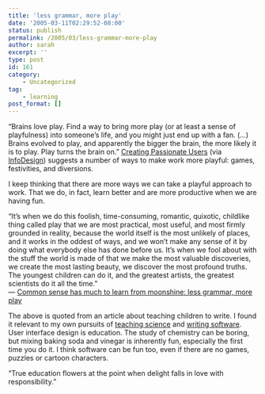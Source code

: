 ```yaml
---
title: 'less grammar, more play'
date: '2005-03-11T02:29:52-08:00'
status: publish
permalink: /2005/03/less-grammar-more-play
author: sarah
excerpt: ''
type: post
id: 161
category:
    - Uncategorized
tag:
    - learning
post_format: []
---
```

“Brains love play. Find a way to bring more play (or at least a sense of playfulness) into someone’s life, and you might just end up with a fan. (…) Brains evolved to play, and apparently the bigger the brain, the more likely it is to play. Play turns the brain on.” [Creating Passionate Users](http://headrush.typepad.com/creating_passionate_users/2005/01/creating_playfu.html) (via [InfoDesign](http://www.informationdesign.org/)) suggests a number of ways to make work more playful: games, festivities, and diversions.

I keep thinking that there are more ways we can take a playful approach to work. That we do, in fact, learn better and are more productive when we are having fun.

“It’s when we do this foolish, time-consuming, romantic, quixotic, childlike thing called play that we are most practical, most useful, and most firmly grounded in reality, because the world itself is the most unlikely of places, and it works in the oddest of ways, and we won’t make any sense of it by doing what everybody else has done before us. It’s when we fool about with the stuff the world is made of that we make the most valuable discoveries, we create the most lasting beauty, we discover the most profound truths. The youngest children can do it, and the greatest artists, the greatest scientists do it all the time.”  
— [ Common sense has much to learn from moonshine: less grammar, more play](http://books.guardian.co.uk/news/articles/0,6109,1396252,00.html)

The above is quoted from an article about teaching children to write. I found it relevant to my own pursuits of [teaching science](http://www.flyingpaperclips.com) and [writing software](www.laszlosystems.com). User interface design is education. The study of chemistry can be boring, but mixing baking soda and vinegar is inherently fun, especially the first time you do it. I think software can be fun too, even if there are no games, puzzles or cartoon characters.

“True education flowers at the point when delight falls in love with responsibility.”